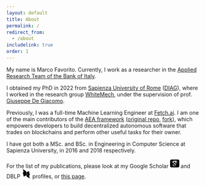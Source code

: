 ```yaml
---
layout: default 
title: About
permalink: /
redirect_from:
  - /about
includelink: true
order: 1
---
```


My name is Marco Favorito. 
Currently, I work as a researcher in the [Applied Research Team of the Bank of Italy](https://bankit.art/). 

I obtained my PhD in 2022 from [Sapienza University of Rome](https://www.uniroma1.it/en/pagina-strutturale/home)
([DIAG](https://www.dis.uniroma1.it/en)), where I worked in the research group [WhiteMech](https://whitemech.github.io/),
under the supervision of prof. [Giuseppe De Giacomo](https://www.diag.uniroma1.it/~degiacom/).

<!--
My research interests are in the area of Artificial Intelligence. 
In particular, I am interested in how to improve the interaction between
Formal Methods and Machine Learning, especially in the context of
decision making, in order to take the best of both worlds.
Among my areas of research, there are: Non-Markovian Reinforcement Learning,
Automata Theory, (Finite) Temporal Synthesis, Planning for Temporal Goals, 
and Multi-Agent Systems.
-->

Previously, I was a full-time Machine Learning Engineer at [Fetch.ai](https://fetch.ai/).
I am one of the main contributors of the [AEA framework](https://valory-xyz.github.io/open-aea/)
([original repo](https://github.com/fetchai/agents-aea/), [fork](https://github.com/valory-xyz/open-aea)),
which empowers developers to build decentralized autonomous software
that trades on blockchains and perform other useful tasks for their owner.

I have got both a MSc. and BSc. in Engineering in Computer Science at Sapienza University, in 2016 and 2018 respectively.

For the list of my publications, please look at my Google Scholar <a href="https://scholar.google.it/citations?user=tJhhDGEAAAAJ"><img width="24" height="24" src="/assets/img/icons/scholar.svg"></a>
and DBLP <a href="https://dblp.uni-trier.de/pers/hd/f/Favorito:Marco"><img width="24" height="24" src="/assets/img/icons/dblp.png"></a> profiles, or [this page](./papers).
